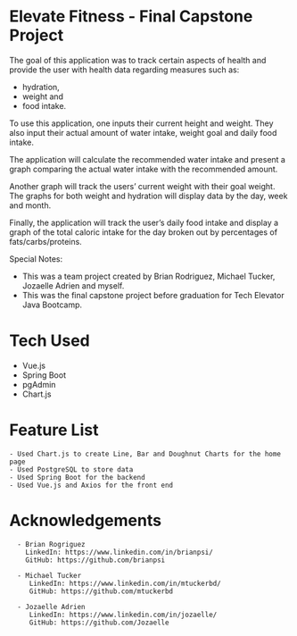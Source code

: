 # Elevate Fitness - Final Capstone Project
The goal of this application was to track certain aspects of health and provide the user with health data regarding measures such as:
  - hydration,
  - weight and
  - food intake.  

To use this application, one inputs their current height and weight. They also input their actual amount of water intake, weight goal and daily food intake.  

The application will calculate the recommended water intake and present a graph comparing the actual water intake with the recommended amount.

Another graph will track the users’ current weight with their goal weight. The graphs for both weight and hydration will display data by the day, week and month.

Finally, the application will track the user’s daily food intake and display a graph of the total caloric intake for the day broken out by percentages of fats/carbs/proteins.


Special Notes:

- This was a team project created by Brian Rodriguez, Michael Tucker, Jozaelle Adrien and myself.
- This was the final capstone project before graduation for Tech Elevator Java Bootcamp.

# Tech Used   
   -  Vue.js
   -  Spring Boot
   -  pgAdmin
   -  Chart.js

# Feature List
    - Used Chart.js to create Line, Bar and Doughnut Charts for the home page
    - Used PostgreSQL to store data
    - Used Spring Boot for the backend
    - Used Vue.js and Axios for the front end
    
# Acknowledgements
      - Brian Rogriguez
        LinkedIn: https://www.linkedin.com/in/brianpsi/
        GitHub: https://github.com/brianpsi

      - Michael Tucker
         LinkedIn: https://www.linkedin.com/in/mtuckerbd/
         GitHub: https://github.com/mtuckerbd
         
      - Jozaelle Adrien
         LinkedIn: https://www.linkedin.com/in/jozaelle/
         GitHub: https://github.com/Jozaelle

